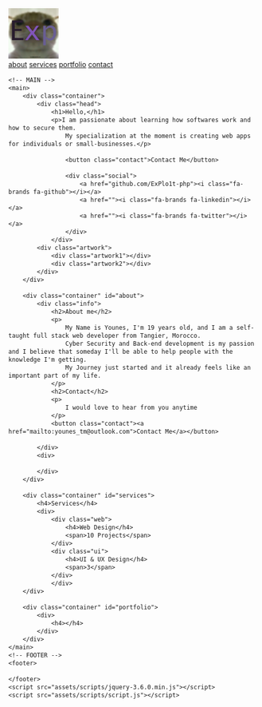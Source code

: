 <!DOCTYPE html>
<html lang="en">
<head>
    <meta charset="UTF-8">
    <meta http-equiv="X-UA-Compatible" content="IE=edge">
    <meta name="viewport" content="width=device-width, initial-scale=1.0">
    <title>users/Younes/Portfolio</title>
    <link rel="icon" href="assets/images/ScemerPic.png" type="image/x-icon">
    <link rel="stylesheet" href="style.css">
    <link rel="stylesheet" href="assets/fontawesome-free-6.1.1-web/css/all.css">
</head>
<body>
    <!-- NAVIGATION BAR -->
    <nav>
        <div class="logo">
            <img src="assets/images/logologo.png" alt="nav-logo" width="20%">
        </div>
        <div class="links">
            <a href="#about">about</a>
            <a href="#services">services</a>
            <a href="#portfolio">portfolio</a>
            <a href="#contact">contact</a>
        </div>
    </nav>
    
    <!-- MAIN -->
    <main>
        <div class="container">
            <div class="head">
                <h1>Hello,</h1>
                <p>I am passionate about learning how softwares work and how to secure them.
                    My specialization at the moment is creating web apps for individuals or small-businesses.</p>
                    
                    <button class="contact">Contact Me</button>

                    <div class="social">
                        <a href="github.com/ExPlo1t-php"><i class="fa-brands fa-github"></i></a>
                        <a href=""><i class="fa-brands fa-linkedin"></i></a>
                        <a href=""><i class="fa-brands fa-twitter"></i></a>
                    </div>
                </div>
            <div class="artwork">
                <div class="artwork1"></div>
                <div class="artwork2"></div>
            </div>
        </div>

        <div class="container" id="about">
            <div class="info">
                <h2>About me</h2>
                <p>
                    My Name is Younes, I'm 19 years old, and I am a self-taught full stack web developer from Tangier, Morocco.
                    Cyber Security and Back-end development is my passion and I believe that someday I'll be able to help people with the knowledge I'm getting.
                    My Journey just started and it already feels like an important part of my life.                
                </p>
                <h2>Contact</h2>
                <p>
                    I would love to hear from you anytime
                </p>
                <button class="contact"><a href="mailto:younes_tm@outlook.com">Contact Me</a></button>
                
            </div>
            <div>

            </div>
        </div>

        <div class="container" id="services">
            <h4>Services</h4>
            <div>
                <div class="web">
                    <h4>Web Design</h4>
                    <span>10 Projects</span>
                </div>
                <div class="ui">
                    <h4>UI & UX Design</h4>
                    <span>3</span>
                </div>
                </div>
        </div>

        <div class="container" id="portfolio">
            <div>
                <h4></h4>
            </div>
        </div>
    </main>
    <!-- FOOTER -->
    <footer>

    </footer>
    <script src="assets/scripts/jquery-3.6.0.min.js"></script>
    <script src="assets/scripts/script.js"></script>
</body>
</html>
